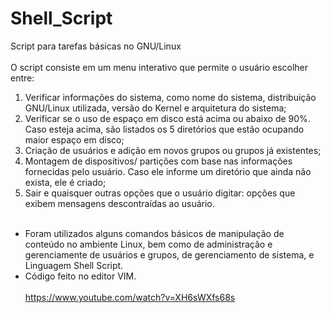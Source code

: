 # Shell_Script
Script para tarefas básicas no GNU/Linux
<br><br>
O script consiste em um menu interativo que permite o usuário escolher entre:
1) Verificar informações do sistema, como nome do sistema, distribuição GNU/Linux utilizada, versão do Kernel e arquitetura do sistema;
2) Verificar se o uso de espaço em disco está acima ou abaixo de 90%. Caso esteja acima, são listados os 5 diretórios que estão ocupando maior espaço em disco;
3) Criação de usuários e adição em novos grupos ou grupos já existentes;
4) Montagem de dispositivos/ partições com base nas informações fornecidas pelo usuário. Caso ele informe um diretório que ainda não exista, ele é criado;
5) Sair e quaisquer outras opções que o usuário digitar: opções que exibem mensagens descontraídas ao usuário.
<br><br>
- Foram utilizados alguns comandos básicos de manipulação de conteúdo no ambiente Linux, bem como de administração e gerenciamente de usuários e grupos, de gerenciamento de sistema, e Linguagem Shell Script.
- Código feito no editor VIM.
<br><br>
https://www.youtube.com/watch?v=XH6sWXfs68s
